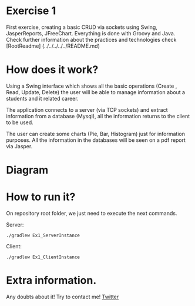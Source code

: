 # Exercise 1

First exercise, creating a basic CRUD via sockets using Swing, JasperReports, JFreeChart. Everything is done with Groovy and Java. Check further information about the practices and technologies check [RootReadme] (../../../../../README.md)

# How does it work?

Using a Swing interface which shows all the basic operations (Create , Read, Update, Delete) the user will be able to manage information about a students and it related career.

The application connects to a server (via TCP sockets) and extract information from a database (Mysql), all the information returns to the client to be used.

The user can create some charts (Pie, Bar, Histogram) just for information purposes. All the information in the databases will be seen on a pdf report via Jasper.

# Diagram

# How to run it?

On repository root folder, we just need to execute the next commands.

Server: 
```
./gradlew Ex1_ServerInstance
```

Client:
```
./gradlew Ex1_ClientInstance
```

# Extra information.

Any doubts about it! Try to contact me! [Twitter](http://twitter.com/jresendiz27)